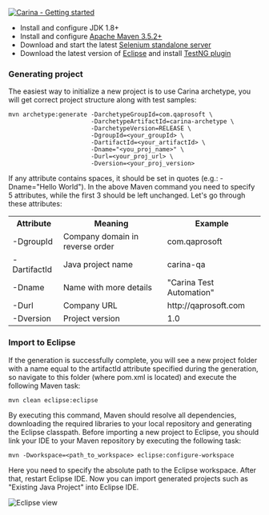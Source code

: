 
[![Carina - Getting started](https://raw.githubusercontent.com/qaprosoft/carina/master/docs/img/video.png)](https://youtu.be/UtY-KLFnmI8)

* Install and configure JDK 1.8+
* Install and configure [Apache Maven 3.5.2+](http://maven.apache.org/)
* Download and start the latest [Selenium standalone server](http://www.seleniumhq.org/download/)
* Download the latest version of [Eclipse](http://www.eclipse.org/downloads/) and install [TestNG plugin](http://testng.org/doc/download.html)

### Generating project
The easiest way to initialize a new project is to use Carina archetype, you will get correct project structure along with test samples:
```
mvn archetype:generate -DarchetypeGroupId=com.qaprosoft \
                       -DarchetypeArtifactId=carina-archetype \
                       -DarchetypeVersion=RELEASE \
                       -DgroupId=<your_groupId> \
                       -DartifactId=<your_artifactId> \
                       -Dname="<you_proj_name>" \
                       -Durl=<your_proj_url> \
                       -Dversion=<your_proj_version>
```
If any attribute contains spaces, it should be set in quotes (e.g.: -Dname="Hello World"). In the above Maven command you need to specify 5 attributes, while the first 3 should be left unchanged. Let's go through these attributes:

<table>
	<tr>
		<th>Attribute</th>
		<th>Meaning</th>
		<th>Example</th>
	</tr>
	<tr>
		<td>-DgroupId</td>
		<td>Company domain in reverse order</td>
		<td>com.qaprosoft</td>
	</tr>
	<tr>
		<td>-DartifactId</td>
		<td>Java project name</td>
		<td>carina-qa</td>
	</tr>
	<tr>
		<td>-Dname</td>
		<td>Name with more details</td>
		<td>"Carina Test Automation"</td>
	</tr>
	<tr>
		<td>-Durl</td>
		<td>Company URL</td>
		<td>http://qaprosoft.com</td>
	</tr>
	<tr>
		<td>-Dversion</td>
		<td>Project version</td>
		<td>1.0</td>
	</tr>
</table>

### Import to Eclipse
If the generation is successfully complete, you will see a new project folder with a name equal to the artifactId attribute specified during the generation, so navigate to this folder (where pom.xml is located) and execute the following Maven task:
```
mvn clean eclipse:eclipse
```
By executing this command, Maven should resolve all dependencies, downloading the required libraries to your local repository and generating the Eclipse classpath. Before importing a new project to Eclipse, you should link your IDE to your Maven repository by executing the following task:
```
mvn -Dworkspace=<path_to_workspace> eclipse:configure-workspace
```
Here you need to specify the absolute path to the Eclipse workspace. After that, restart Eclipse IDE. Now you can import generated projects such as "Existing Java Project" into Eclipse IDE.

![Eclipse view](img/001-Initial-setup.png)
